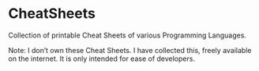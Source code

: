 # CheatSheets

Collection of printable Cheat Sheets of various Programming Languages.

Note: I don’t own these Cheat Sheets. I have collected this, freely available on the internet. It is only intended for ease of developers.
